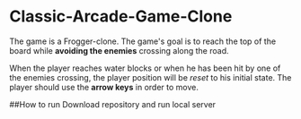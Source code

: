 # Classic-Arcade-Game-Clone

The game is a Frogger-clone. The game's goal is to reach the top of the board while **avoiding the enemies** crossing along the road.


When the player reaches water blocks or when he has been hit by one of the enemies crossing, the player position will be *reset* to his initial state. The player should use the **arrow keys** in order to move.

##How to run
Download repository and run local server
